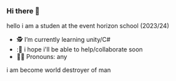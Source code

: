 ### Hi there 👋
hello i am a studen at the event horizon school (2023/24)

- 🕵️  I’m currently learning unity/C#
- :👥 i hope i'll be able to help/collaborate soon
- 🏳️‍⚧️ Pronouns: any

i am become world destroyer of man
